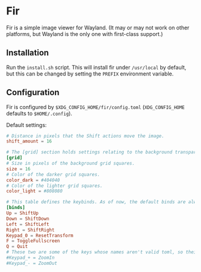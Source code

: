 # Fir

Fir is a simple image viewer for Wayland. (It may or may not work on other platforms, but Wayland is the only one with first-class support.)


## Installation

Run the `install.sh` script. This will install fir under `/usr/local` by default, but this can be changed by setting the `PREFIX` environment variable.


## Configuration

Fir is configured by `$XDG_CONFIG_HOME/fir/config.toml` (`XDG_CONFIG_HOME` defaults to `$HOME/.config`).

Default settings:

```toml
# Distance in pixels that the Shift actions move the image.
shift_amount = 16

# The [grid] section holds settings relating to the background transparency grid.
[grid]
# Size in pixels of the background grid squares.
size = 16
# Color of the darker grid squares.
color_dark = #404040
# Color of the lighter grid squares.
color_light = #808080

# This table defines the keybinds. As of now, the default binds are always loaded first, so you can only overwrite them, not get rid of them entirely. This will be fixed in the future. Also, not all keys are bindable, since the SDL key names are not all valid as toml identifiers. This will be fixed in a future version. I've added a hack to somewhat mitigate this issue by allowing underscores to replace spaces in key names. A list of key names can be found [here](https://github.com/libsdl-org/SDL/blob/SDL2/src/events/SDL_keyboard.c#L350).
[binds]
Up = ShiftUp
Down = ShiftDown
Left = ShiftLeft
Right = ShiftRight
Keypad_0 = ResetTransform
F = ToggleFullscreen
Q = Quit
# These two are some of the keys whose names aren't valid toml, so their bindings can't actually be changed from the defaults. Sorry.
#Keypad_+ = ZoomIn
#Keypad_- = ZoomOut
```
